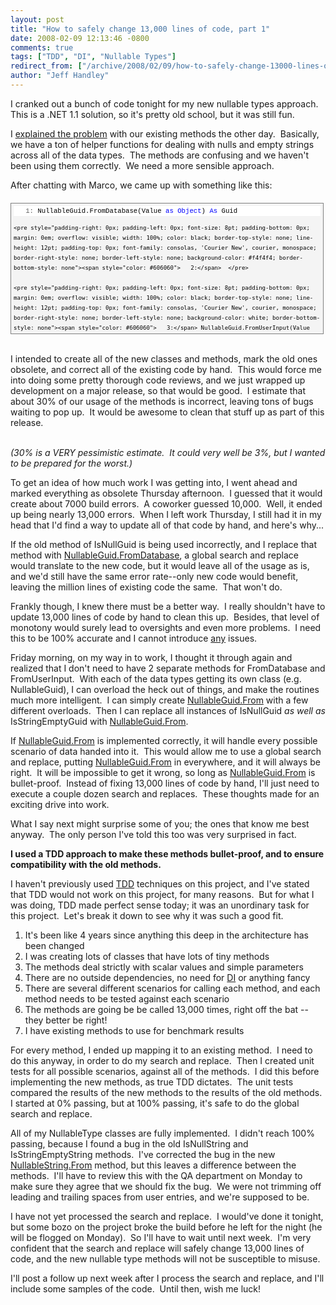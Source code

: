```yaml
---
layout: post
title: "How to safely change 13,000 lines of code, part 1"
date: 2008-02-09 12:13:46 -0800
comments: true
tags: ["TDD", "DI", "Nullable Types"]
redirect_from: ["/archive/2008/02/09/how-to-safely-change-13000-lines-of-code-part-1.aspx/"]
author: "Jeff Handley"
---
```

<!-- more -->
<p>I cranked out a bunch of code tonight for my new nullable types approach.  This is a .NET 1.1 solution, so it's pretty old school, but it was still fun.</p>  <p>I <a href="http://blog.jeffhandley.com/archive/2008/02/05/90-of-this-job-is-figuring-out-what-to-call.aspx" target="_blank">explained the problem</a> with our existing methods the other day.  Basically, we have a ton of helper functions for dealing with nulls and empty strings across all of the data types.  The methods are confusing and we haven't been using them correctly.  We need a more sensible approach.</p>  <p>After chatting with Marco, we came up with something like this:</p>  <div style="border-right: gray 1px solid; padding-right: 4px; border-top: gray 1px solid; padding-left: 4px; font-size: 8pt; padding-bottom: 4px; margin: 20px 0px 10px; overflow: auto; border-left: gray 1px solid; width: 97.5%; cursor: text; max-height: 200px; line-height: 12pt; padding-top: 4px; border-bottom: gray 1px solid; font-family: consolas, 'Courier New', courier, monospace; background-color: #f4f4f4">   <div style="padding-right: 0px; padding-left: 0px; font-size: 8pt; padding-bottom: 0px; overflow: visible; width: 100%; color: black; border-top-style: none; line-height: 12pt; padding-top: 0px; font-family: consolas, 'Courier New', courier, monospace; border-right-style: none; border-left-style: none; background-color: #f4f4f4; border-bottom-style: none">     <pre style="padding-right: 0px; padding-left: 0px; font-size: 8pt; padding-bottom: 0px; margin: 0em; overflow: visible; width: 100%; color: black; border-top-style: none; line-height: 12pt; padding-top: 0px; font-family: consolas, 'Courier New', courier, monospace; border-right-style: none; border-left-style: none; background-color: white; border-bottom-style: none"><span style="color: #606060">   1:</span> NullableGuid.FromDatabase(Value <span style="color: #0000ff">as</span> <span style="color: #0000ff">Object</span>) <span style="color: #0000ff">As</span> Guid</pre>

    <pre style="padding-right: 0px; padding-left: 0px; font-size: 8pt; padding-bottom: 0px; margin: 0em; overflow: visible; width: 100%; color: black; border-top-style: none; line-height: 12pt; padding-top: 0px; font-family: consolas, 'Courier New', courier, monospace; border-right-style: none; border-left-style: none; background-color: #f4f4f4; border-bottom-style: none"><span style="color: #606060">   2:</span>  </pre>

    <pre style="padding-right: 0px; padding-left: 0px; font-size: 8pt; padding-bottom: 0px; margin: 0em; overflow: visible; width: 100%; color: black; border-top-style: none; line-height: 12pt; padding-top: 0px; font-family: consolas, 'Courier New', courier, monospace; border-right-style: none; border-left-style: none; background-color: white; border-bottom-style: none"><span style="color: #606060">   3:</span> NullableGuid.FromUserInput(Value <span style="color: #0000ff">as</span> <span style="color: #0000ff">String</span>) <span style="color: #0000ff">AS</span> Guid</pre>
  </div>
</div>

<p>
  <br />I intended to create all of the new classes and methods, mark the old ones obsolete, and correct all of the existing code by hand.  This would force me into doing some pretty thorough code reviews, and we just wrapped up development on a major release, so that would be good.  I estimate that about 30% of our usage of the methods is incorrect, leaving tons of bugs waiting to pop up.  It would be awesome to clean that stuff up as part of this release.

  <br /><em>(30% is a VERY pessimistic estimate.  It could very well be 3%, but I wanted to be prepared for the worst.)</em></p>

<p>To get an idea of how much work I was getting into, I went ahead and marked everything as obsolete Thursday afternoon.  I guessed that it would create about 7000 build errors.  A coworker guessed 10,000.  Well, it ended up being nearly 13,000 errors.  When I left work Thursday, I still had it in my head that I'd find a way to update all of that code by hand, and here's why...</p>

<p>If the old method of IsNullGuid is being used incorrectly, and I replace that method with <u>NullableGuid.FromDatabase</u>, a global search and replace would translate to the new code, but it would leave all of the usage as is, and we'd still have the same error rate--only new code would benefit, leaving the million lines of existing code the same.  That won't do.</p>

<p>Frankly though, I knew there must be a better way.  I really shouldn't have to update 13,000 lines of code by hand to clean this up.  Besides, that level of monotony would surely lead to oversights and even more problems.  I need this to be 100% accurate and I cannot introduce <u>any</u> issues.</p>

<p>Friday morning, on my way in to work, I thought it through again and realized that I don't need to have 2 separate methods for FromDatabase and FromUserInput.  With each of the data types getting its own class (e.g. NullableGuid), I can overload the heck out of things, and make the routines much more intelligent.  I can simply create <u>NullableGuid.From</u> with a few different overloads.  Then I can replace all instances of IsNullGuid <em>as well as</em> IsStringEmptyGuid with <u>NullableGuid.From</u>.</p>

<p>If <u>NullableGuid.From</u> is implemented correctly, it will handle every possible scenario of data handed into it.  This would allow me to use a global search and replace, putting <u>NullableGuid.From</u> in everywhere, and it will always be right.  It will be impossible to get it wrong, so long as <u>NullableGuid.From</u> is bullet-proof.  Instead of fixing 13,000 lines of code by hand, I'll just need to execute a couple dozen search and replaces.  These thoughts made for an exciting drive into work.</p>

<p>What I say next might surprise some of you; the ones that know me best anyway.  The only person I've told this too was very surprised in fact.</p>

<p><strong>I used a TDD approach to make these methods bullet-proof, and to ensure compatibility with the old methods.</strong></p>

<p>I haven't previously used <a href="http://en.wikipedia.org/wiki/Test-driven_development" target="_blank">TDD</a> techniques on this project, and I've stated that TDD would not work on this project, for many reasons.  But for what I was doing, TDD made perfect sense today; it was an unordinary task for this project.  Let's break it down to see why it was such a good fit.</p>

<ol>
  <li>It's been like 4 years since anything this deep in the architecture has been changed</li>

  <li>I was creating lots of classes that have lots of tiny methods</li>

  <li>The methods deal strictly with scalar values and simple parameters</li>

  <li>There are no outside dependencies, no need for <a href="http://en.wikipedia.org/wiki/Dependency_injection" target="_blank">DI</a> or anything fancy</li>

  <li>There are several different scenarios for calling each method, and each method needs to be tested against each scenario</li>

  <li>The methods are going be be called 13,000 times, right off the bat -- they better be right!</li>

  <li>I have existing methods to use for benchmark results</li>
</ol>

<p>For every method, I ended up mapping it to an existing method.  I need to do this anyway, in order to do my search and replace.  Then I created unit tests for all possible scenarios, against all of the methods.  I did this before implementing the new methods, as true TDD dictates.  The unit tests compared the results of the new methods to the results of the old methods.  I started at 0% passing, but at 100% passing, it's safe to do the global search and replace.</p>

<p>All of my NullableType classes are fully implemented.  I didn't reach 100% passing, because I found a bug in the old IsNullString and IsStringEmptyString methods.  I've corrected the bug in the new <u>NullableString.From</u> method, but this leaves a difference between the methods.  I'll have to review this with the QA department on Monday to make sure they agree that we should fix the bug.  We were not trimming off leading and trailing spaces from user entries, and we're supposed to be.</p>

<p>I have not yet processed the search and replace.  I would've done it tonight, but some bozo on the project broke the build before he left for the night (he will be flogged on Monday).  So I'll have to wait until next week.  I'm very confident that the search and replace will safely change 13,000 lines of code, and the new nullable type methods will not be susceptible to misuse.</p>

<p>I'll post a follow up next week after I process the search and replace, and I'll include some samples of the code.  Until then, wish me luck!</p>

